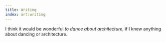 ```yaml
---
title: Writing
index: art:writing
---
```


I think it would be wonderful
_to dance about architecture_,
if I knew anything about dancing
or architecture.
